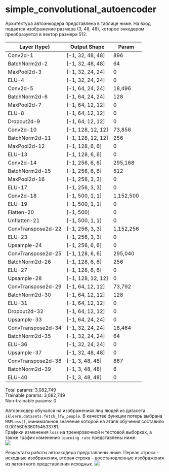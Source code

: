 # simple_convolutional_autoencoder

Архитектура автоэнкодера представлена в таблице ниже. На вход подается изображение размера (3, 48, 48), которое энкодером преобразуется в вектор размера 512.

|Layer (type)|Output Shape|Param|
|---|---|---|
|Conv2d-1|[-1, 32, 48, 48]|896|
|BatchNorm2d-2|[-1, 32, 48, 48]|64|
|MaxPool2d-3|[-1, 32, 24, 24]|0|
|ELU-4|[-1, 32, 24, 24]|0|
|Conv2d-5|[-1, 64, 24, 24]|18,496|
|BatchNorm2d-6|[-1, 64, 24, 24]|128|
|MaxPool2d-7|[-1, 64, 12, 12]|0|
|ELU-8|[-1, 64, 12, 12]|0|
|Dropout2d-9|[-1, 64, 12, 12]|0|
|Conv2d-10|[-1, 128, 12, 12]|73,856|
|BatchNorm2d-11|[-1, 128, 12, 12]|256|
|MaxPool2d-12|[-1, 128, 6, 6]|0|
|ELU-13|[-1, 128, 6, 6]|0|
|Conv2d-14|[-1, 256, 6, 6]|295,168|
|BatchNorm2d-15|[-1, 256, 6, 6]|512|
|MaxPool2d-16|[-1, 256, 3, 3]|0|
|ELU-17|[-1, 256, 3, 3]|0|
|Conv2d-18|[-1, 500, 1, 1]|1,152,500|
|ELU-19|[-1, 500, 1, 1]|0|
|Flatten-20|[-1, 500]|0|
|Unflatten-21|[-1, 500, 1, 1]|0|
|ConvTranspose2d-22|[-1, 256, 3, 3]|1,152,256|
|ELU-23|[-1, 256, 3, 3]|0|
|Upsample-24|[-1, 256, 6, 6]|0|
|ConvTranspose2d-25|[-1, 128, 6, 6]|295,040|
|BatchNorm2d-26|[-1, 128, 6, 6]|256|
|ELU-27|[-1, 128, 6, 6]|0|
|Upsample-28|[-1, 128, 12, 12]|0|
|ConvTranspose2d-29|[-1, 64, 12, 12]|73,792|
|BatchNorm2d-30|[-1, 64, 12, 12]|128|
|ELU-31|[-1, 64, 12, 12]|0|
|Dropout2d-32|[-1, 64, 12, 12]|0|
|Upsample-33|[-1, 64, 24, 24]|0|
|ConvTranspose2d-34|[-1, 32, 24, 24]|18,464|
|BatchNorm2d-35|[-1, 32, 24, 24]|64|
|ELU-36|[-1, 32, 24, 24]|0|
|Upsample-37|[-1, 32, 48, 48]|0|
|ConvTranspose2d-38|[-1, 3, 48, 48]|867|
|BatchNorm2d-39|[-1, 3, 48, 48]|6|
|ELU-40|[-1, 3, 48, 48]|0|

Total params: 3,082,749  
Trainable params: 3,082,749  
Non-trainable params: 0

Автоэнкодер обучался на изображениях лиц людей из датасета `sklearn.datasets.fetch_lfw_people`. В качестве функции потерь выбрана `MSELoss()`, минимальное значение которой на этапе обучения составило 0.0015605360154533781.  
Графики изменения `loss` на тренировочной и тестовой выборках, а также график изменения `learning rate` представлены ниже.  
<img src='https://github.com/JosephFrancisTribbiani/simple_convolutional_autoencoder/tree/main/images/Training.png'></img>

Результаты работы автоэкодера представлены ниже. Первая строка - исходные изображения, вторая строка - восстановленные изображения из латентного представления исходных.
<img src='https://github.com/JosephFrancisTribbiani/simple_convolutional_autoencoder/tree/main/images/results.png'></img>
